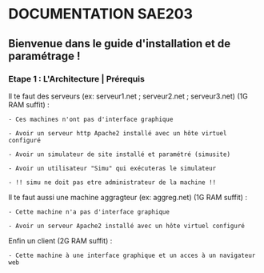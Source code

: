 # DOCUMENTATION SAE203

## Bienvenue dans le guide d'installation et de paramétrage !

### Etape 1 : L'Architecture | Prérequis


Il te faut des serveurs (ex: serveur1.net ; serveur2.net ; serveur3.net) (1G RAM suffit) :

    - Ces machines n'ont pas d'interface graphique

    - Avoir un serveur http Apache2 installé avec un hôte virtuel configuré

    - Avoir un simulateur de site installé et paramétré (simusite)
    
    - Avoir un utilisateur "Simu" qui exécuteras le simulateur

    - !! simu ne doit pas etre administrateur de la machine !!

Il te faut aussi une machine aggragteur (ex: aggreg.net) (1G RAM suffit) :

    - Cette machine n'a pas d'interface graphique

    - Avoir un serveur Apache2 installé avec un hôte virtuel configuré

Enfin un client (2G RAM suffit) :

    - Cette machine à une interface graphique et un acces à un navigateur web




